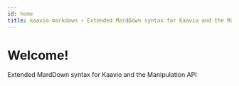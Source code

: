 ```yaml
---
id: home
title: kaavio-markdown ∙ Extended MardDown syntax for Kaavio and the Manipulation API
---
```


# Welcome!

Extended MardDown syntax for Kaavio and the Manipulation API
